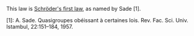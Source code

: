This law is [Schröder's first law](http://arxiv.org/abs/1509.00796), as named by Sade [1].

[1]: A. Sade. Quasigroupes obéissant à certaines lois. Rev. Fac. Sci. Univ. Istambul, 22:151–184, 1957.
